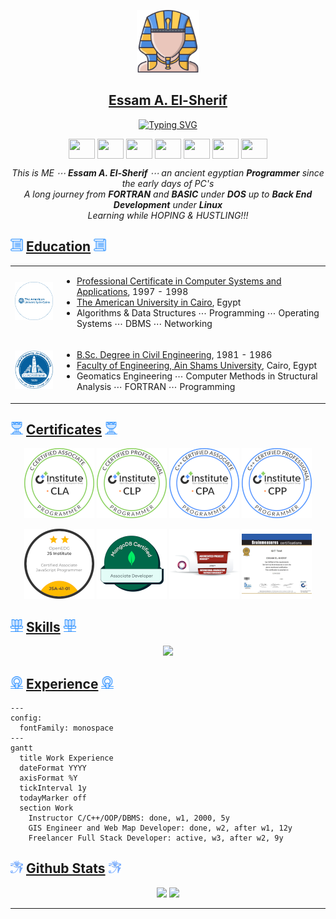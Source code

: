 <p align="center">
<a href="https://essamatefelsherif.github.io/whoami/" traget="_blank" title="Essam A. El-Sherif">	
<img src="img/pharaoh-01_2.png" width="100"></a>
</p>
<h2 align="center"><a href="https://essamatefelsherif.github.io/whoami/" traget="_blank" title="Essam A. El-Sherif">Essam A. El-Sherif</a></h2>
<p align="center">
	<a href="https://git.io/typing-svg"><img src="https://readme-typing-svg.herokuapp.com?font=Fira+Code&pause=1000&center=true&width=600&color=5d9cec&lines=Certified+Developer+%E2%8B%AF+C%2FC%2B%2B++%E2%8B%AF+JavaScript+%E2%8B%AF+MongoDB;Certified+Project+Manager;Developer+%E2%8B%AF+Full+Stack+%E2%8B%AF+Web+Map;Engineer+%E2%8B%AF+Software+%E2%8B%AF+GIS" alt="Typing SVG"></a>
</p>
<p align="center">
	<a href="https://essamatefelsherif.github.io/whoami/" target="_blank"><img align="center" height="32" width="42" src="https://cdn.jsdelivr.net/npm/simple-icons@9.21.0/icons/github.svg"></a>
	<a href="https://www.linkedin.com/in/essam-elsherif" target="_blank"><img align="center" height="32" width="42" src="https://cdn.jsdelivr.net/npm/simple-icons@9.21.0/icons/linkedin.svg"></a>
	<a href="https://www.npmjs.com/~essamonline" target="_blank"><img align="center" height="32" width="42" src="https://cdn.jsdelivr.net/npm/simple-icons@9.21.0/icons/npm.svg"></a>
	<a href="https://www.hackerrank.com/profile/esm_elsh" target="_blank"><img align="center" height="32" width="42" src="https://cdn.jsdelivr.net/npm/simple-icons@9.21.0/icons/hackerrank.svg"></a>
	<a href="https://roadmap.sh/u/essam" target="_blank"><img align="center" height="32" width="42" src="https://cdn.jsdelivr.net/npm/simple-icons@9.21.0/icons/roadmapdotsh.svg"></a>	
	<a href="https://www.upwork.com/freelancers/~01e24853ee269b6b8d?viewMode=1" target="_blank"><img align="center" height="32" width="42" src="https://cdn.jsdelivr.net/npm/simple-icons@9.21.0/icons/upwork.svg"></a>
	<a href="mailto:esm.elsh.it@gmail.com"><img align="center" height="32" width="42" src="https://cdn.jsdelivr.net/npm/simple-icons@9.21.0/icons/gmail.svg"></a>
</p>

<p align="center">
	<em>
		This is ME ⋯ <strong>Essam A. El-Sherif</strong> ⋯ an ancient egyptian <strong>Programmer</strong> since the early days of PC's<br>
		A long journey from <strong>FORTRAN</strong> and <strong>BASIC</strong> under <strong>DOS</strong> up to <strong>Back End Development</strong> under <strong>Linux</strong><br>
		Learning while HOPING & HUSTLING!!!
	</em> 
</p>

## <img src="img/papyrus-01_2.png" width="20"> [Education]() <img src="img/papyrus-01_2.png" width="20">

<table>
	<tr></tr>
	<tr>
		<td><a href="https://www.aucegypt.edu/" target="_blank" title="The American University in Cairo"><img src="img/auc-logo.png" width="112"></a></td>
		<td>
			<ul>
				<li><a href="https://drive.google.com/file/d/18T6pIXVBTDcDmszMjZdXTO4ecYtlfol-/view?usp=sharing" target="_blank" title="Professional Certificate in Computer Systems and Applications">Professional Certificate in Computer Systems and Applications</a>, 1997 - 1998</li>
				<li><a href="https://www.aucegypt.edu/" target="_blank" title="The American University in Cairo">The American University in Cairo</a>, Egypt</li>
				<li>Algorithms & Data Structures ⋯ Programming ⋯ Operating Systems ⋯ DBMS ⋯ Networking</li>				
			</ul>
		</td>
	</tr>
	<tr></tr>	
	<tr>
		<td><a href="https://eng.asu.edu.eg/" target="_blank" title="Faculty of Engineering, Ain Shams University"><img src="img/asu-logo.png" width="112"></a></td>
		<td>
			<ul>
				<li><a href="https://drive.google.com/file/d/1onegtIbHrPC5yssy63dOzD2or51M0XDC/view?usp=sharing" target="_blank" title="B.Sc. Degree in Civil Engineering">B.Sc. Degree in Civil Engineering</a>, 1981 - 1986</li>
				<li><a href="https://eng.asu.edu.eg/" target="_blank" title="Faculty of Engineering, Ain Shams University">Faculty of Engineering, Ain Shams University</a>, Cairo, Egypt</li>
				<li>Geomatics Engineering ⋯ Computer Methods in Structural Analysis ⋯ FORTRAN ⋯ Programming</li>			
			</ul>
		</td>
	</tr>
</table>

## <img src="img/cup-01_2.png" width="20"> [Certificates]() <img src="img/cup-01_2.png" width="20">

<p align="center">
	<a href="https://verify.openedg.org/?id=QkWA.U0Ez.WPGc" target="_blank" title="C Certified Associate Programmer (CLA)"><img src="img/badge-cla.png"></a>
	<a href="https://verify.openedg.org/?id=BEw4.Ht0J.Fhcp" target="_blank" title="C Certified Professional Programmer (CLP)"><img src="img/badge-clp.png"></a>
	<a href="https://verify.openedg.org/?id=PmmQ.F2o4.LgbX" target="_blank" title="C++ Certified Associate Programmer (CPA)"><img src="img/badge-cpa.png"></a>
	<a href="https://verify.openedg.org/?id=Eg6b.jwis.avtg" target="_blank" title="C++ Certified Professional Programmer (CPP)"><img src="img/badge-cpp.png"></a>
</p>
<p align="center">
	<a href="https://verify.openedg.org/?id=WG5b.vCsP.ktUR" target="_blank" title="JavaScript Certified Associate Programmer (JSA)"><img src="img/badge-jsa.png"></a>
	<a href="https://www.credly.com/badges/5aa5a543-c308-4e5a-b907-b63997bf4a33/public_url" target="_blank" title="MongoDB Certified Associate Developer"><img src="img/badge-mongodb-dev.png"></a>
	<a href="https://www.io4pm.org/badges/15615627122111" target="_blank" title="Accredited Project Manager APRM™"><img src="img/badge-io4pm-aprm.png"></a>
	<a href="https://www.brainmeasures.com/Individual/ViewSoftCertificate.aspx?utestid=169070" target="_blank" title="Git Test Certificate"><img src="img/badge-bm-git.png"></a>
</p>

## <img src="img/flower-03_2.png" width="20"> [Skills]() <img src="img/flower-03_2.png" width="20">

<p align="center">
  <a href="https://skillicons.dev" title="Skills">
    <img src="https://skillicons.dev/icons?i=linux,bash,c,cpp,js,java,mysql,postgres,mongodb,nodejs,express,npm,html,css,react,git,github,md&perline=9" />
  </a>
</p>

## <img src="img/shen-ring-01_2.png" width="20"> [Experience]() <img src="img/shen-ring-01_2.png" width="20">

```mermaid
---
config:
  fontFamily: monospace
---
gantt
  title Work Experience
  dateFormat YYYY
  axisFormat %Y
  tickInterval 1y
  todayMarker off
  section Work
    Instructor C/C++/OOP/DBMS: done, w1, 2000, 5y
    GIS Engineer and Web Map Developer: done, w2, after w1, 12y
    Freelancer Full Stack Developer: active, w3, after w2, 9y
```

## <img src="img/eye-01_4.png" width="20"> [Github Stats]() <img src="img/eye-01_4.png" width="20">

<p align="center">
	<img src="https://github-readme-stats.vercel.app/api/top-langs/?username=essamatefelsherif" height="230">
	<img src="https://github-readme-stats.vercel.app/api?username=essamatefelsherif" height="230">
</p>

<hr>
